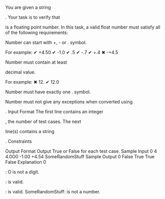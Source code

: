 You are given a string 

. 
Your task is to verify that 

is a floating point number. 
In this task, a valid float number must satisfy all of the following requirements: 

Number can start with +, - or . symbol. 

For example: 
✔
+4.50 
✔
-1.0 
✔
.5 
✔
-.7 
✔
+.4 
✖
-+4.5 

Number must contain at least 

decimal value. 

For example: 
✖
12. 
✔
12.0   

Number must have exactly one . symbol. 

Number must not give any exceptions when converted using 








.
Input Format
The first line contains an integer 

, the number of test cases. 
The next 

line(s) contains a string 

.
Constraints





Output Format
Output True or False for each test case.
Sample Input 0
4
4.0O0
-1.00
+4.54
SomeRandomStuff
Sample Output 0
False
True
True
False
Explanation 0



: O is not a digit. 


: is valid. 


: is valid. 
SomeRandomStuff: is not a number.
